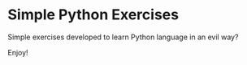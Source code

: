 # Simple Python Exercises
Simple exercises developed to learn Python language in an evil way?

Enjoy!
